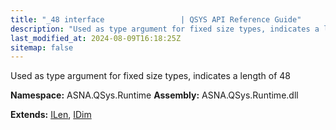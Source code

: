 ```yaml
---
title: "_48 interface                 | QSYS API Reference Guide"
description: "Used as type argument for fixed size types, indicates a length of 48  "
last_modified_at: 2024-08-09T16:18:25Z
sitemap: false
---
```


Used as type argument for fixed size types, indicates a length of 48 

**Namespace:** ASNA.QSys.Runtime
**Assembly:** ASNA.QSys.Runtime.dll

**Extends:** [ILen](/reference/runtime/qsys-runtime/i-len.html), [IDim](/reference/runtime/qsys-runtime/i-dim.html)
<br>
<br>
